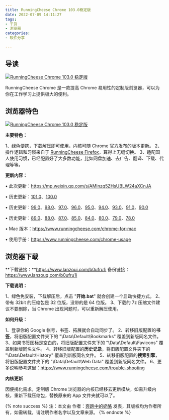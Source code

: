 ```yaml
---
title: RunningCheese Chrome 103.0稳定版
date: 2022-07-09 14:11:27
tags:
- 干货
- 浏览器
categories:
- 软件分享

---
```


## 导读

[![RunningCheese Chrome 103.0 稳定版](https://tva1.sinaimg.cn/large/008i3skNgy1gptgkupe4oj30zk059whx.jpg)](https://tva1.sinaimg.cn/large/008i3skNgy1gptgkupe4oj30zk059whx.jpg)

RunningCheese Chrome 是一款提高 Chrome 易用性的定制版浏览器，可以为你在工作学习上提供极大的便利。

## 浏览器特色

[![RunningCheese Chrome 103.0 稳定版](https://tva1.sinaimg.cn/large/002eZq73gy1gvmxwfuvo2j61400p0hdt02.jpg)](https://tva1.sinaimg.cn/large/002eZq73gy1gvmxwfuvo2j61400p0hdt02.jpg)

**主要特色：**

1、绿色便携，下载解压即可使用，内核可随 Chrome 官方发布的版本更新。
2、操作逻辑和习惯来自于 [RunningCheese Firefox](https://www.runningcheese.com/v10)，算得上无缝切换。
3、适配国人使用习惯，已经配置好了大多数功能，比如网盘加速、去广告、翻译、下载、代理等等。

**更新内容：**

• 此次更新：https://mp.weixin.qq.com/s/AMInzq5ZHsUBLW24aXCnJA

• 历史更新：[101.0](https://mp.weixin.qq.com/s/cV4a7eL3qcNZQTRIjg97BQ)、[100.0](https://mp.weixin.qq.com/s/rvnCwP3HBn-5mGOKOh9LHg)

• 历史更新：[99.0](https://mp.weixin.qq.com/s/9K66Hr0oTwwHOfxqLBx44Q)、[98.0](https://mp.weixin.qq.com/s/3RNWq-IVuAWyPJ-jZt5JZA)、[97.0](https://mp.weixin.qq.com/s/5n_t78xlsGEODYJiN47r3A)、[96.0](https://mp.weixin.qq.com/s/k1v6N4HQJy5l_5lNRaMvLA)、[95.0](https://mp.weixin.qq.com/s/iMV_diQNzUj3sU_nogJlOg)、[94.0](https://mp.weixin.qq.com/s/R75akb4pFX0CGhG-BRgGmQ)、[93.0](https://mp.weixin.qq.com/s/v4wf-MZEIpT8Bpoi16oiQw)、[91.0](https://mp.weixin.qq.com/s/86F8AoYo1oxk4aS1TYbx9w)、[90.0](https://mp.weixin.qq.com/s/WWwTkPLl44F8wnuipf-5QQ)

• 历史更新：[89.0](https://mp.weixin.qq.com/s/gpfV0MN_mtMJV7Eej6nv4w)、[88.0](https://mp.weixin.qq.com/s/Tz6JmoX5I5FrgCX6F8T1Iw)、[87.0](https://mp.weixin.qq.com/s/oqaFqigli6YeI8FiG8jxdw)、[85.0](https://mp.weixin.qq.com/s/inNa0vz-_H1GeD4d15gAiw)、[84.0](https://mp.weixin.qq.com/s/UpjXiqSBB8QLcX458FBYcw)、[80.0](https://mp.weixin.qq.com/s/ZkiA-7aIf2fb7mRZx0I27A)、[79.0](https://mp.weixin.qq.com/s/wPYw3n7msI34f9pNOkif8Q)、[78.0](https://mp.weixin.qq.com/s/bYlpvuy5OMZmemvH-YoCMQ)

• Mac 版本：https://www.runningcheese.com/chrome-for-mac

• 使用手册：https://www.runningcheese.com/chrome-usage

## 浏览器下载

**下载链接：**https://www.lanzoui.com/b0ufru1i
备份链接：https://www.lanzouq.com/b0ufru1i

**下载说明：**

1、绿色免安装，下载解压后，点击 "**开始.bat**" 就会创建一个启动快捷方式。
2、带有 32bit 的压缩包是 32 位版，没带的是 64 位版。
3、下载的 7z 压缩文件建议不要删除，当 Chrome 出现问题时，可以重新解压使用。

**如何升级：**

1、登录你的 Google 帐号，书签、拓展就会自动同步了。
2、转移旧版配置的**书签**，将旧版配置文件夹下的 "\Data\Default\Bookmarks" 覆盖到新版同名文件。
3、如果书签图标是空白的，将旧版配置文件夹下的 "\Data\Default\Favicons" 覆盖到新版同名文件。
4、转移旧版配置的**历史记录**，将旧版配置文件夹下的 "\Data\Default\History" 覆盖到新版同名文件。
5、转移旧版配置的**搜索引擎**，将旧版配置文件夹下的 "\Data\Default\Web Data" 覆盖到新版同名文件。
6、更多说明参考这里：https://www.runningcheese.com/trouble-shooting

**内核更新**

因便携化需求，定制版 Chrome 浏览器的内核已经移去更新模块，如需升级内核，重新下载压缩包，替换原来的 App 文件夹就可以了。

{% note success %}
注：本文由 作者：[奔跑中的奶酪](https://www.runningcheese.com/author/1) 发表，其版权均为作者所有，如需转载，请注明作者名字以及文章来源。
{% endnote %}
